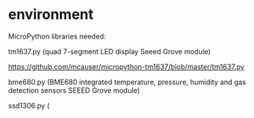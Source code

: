 # environment

MicroPython libraries needed:


tm1637.py (quad 7-segment LED display Seeed Grove module)

https://github.com/mcauser/micropython-tm1637/blob/master/tm1637.py


bme680.py (BME680 integrated temperature, pressure, humidity and gas detection sensors SEEED Grove module)


ssd1306.py (
